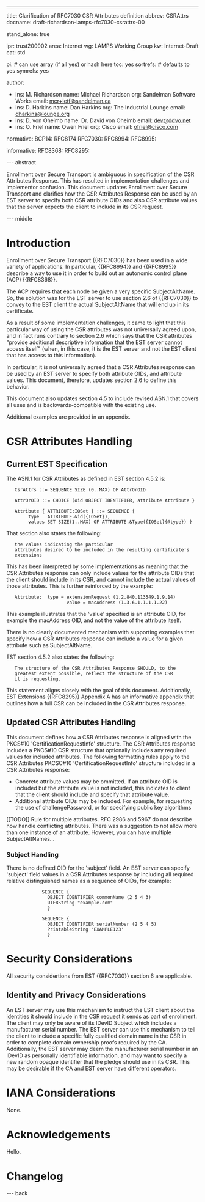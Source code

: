 ---
title: Clarification of RFC7030 CSR Attributes definition
abbrev: CSRAttrs
docname: draft-richardson-lamps-rfc7030-csrattrs-00

stand_alone: true

ipr: trust200902
area: Internet
wg: LAMPS Working Group
kw: Internet-Draft
cat: std

pi:    # can use array (if all yes) or hash here
  toc: yes
  sortrefs:   # defaults to yes
  symrefs: yes

author:
- ins: M. Richardson
  name: Michael Richardson
  org: Sandelman Software Works
  email: mcr+ietf@sandelman.ca
- ins: D. Harkins
  name: Dan Harkins
  org: The Industrial Lounge
  email: dharkins@lounge.org
- ins: D. von Oheimb
  name: Dr. David von Oheimb
  email: dev@ddvo.net
- ins: O. Friel
  name: Owen Friel
  org: Cisco
  email: ofriel@cisco.com
  
normative:
  BCP14: RFC8174
  RFC7030:
  RFC8994:
  RFC8995:

informative:
  RFC8368:
  RFC8295:

--- abstract

Enrollment over Secure Transport is ambiguous in specification of the CSR Attributes Response.
This has resulted in implementation challenges and implementor confusion.
This document updates Enrollment over Secure Transport and clarifies how the CSR Attributes Response can be used by an EST server to specify both CSR attribute OIDs and also CSR attribute values that the server expects the client to include in its CSR request.

--- middle

# Introduction

Enrollment over Secure Transport {{RFC7030}} has been used in a wide variety of applications.
In particular, {{RFC8994}} and {{RFC8995}} describe a way to use it in order to build out an autonomic control plane (ACP) {{RFC8368}}.

The ACP requires that each node be given a very specific SubjectAltName. 
So, the solution was for the EST server to use section 2.6 of {{RFC7030}} to convey to the EST client the actual SubjectAltName that will end up in its certificate. 

As a result of some implementation challenges, it came to light that this particular way of using the CSR attributes was not universally agreed upon, and in fact runs contrary to section 2.6 which says that the CSR attributes "provide additional descriptive information that the EST server cannot access itself" (when, in this case, it is the EST server and not the EST client that has access to this information). 

In particular, it is not universally agreed that a CSR Attributes response can be used by an EST server to specify both attribute OIDs, and attribute values. This document, therefore, updates section 2.6 to define this behavior. 

This document also updates section 4.5 to include revised ASN.1 that covers all uses and is backwards-compatible with the existing use. 

Additional examples are provided in an appendix.

# CSR Attributes Handling

## Current EST Specification

The ASN.1 for CSR Attributes as defined in EST section 4.5.2 is:

~~~
   CsrAttrs ::= SEQUENCE SIZE (0..MAX) OF AttrOrOID

   AttrOrOID ::= CHOICE (oid OBJECT IDENTIFIER, attribute Attribute }

   Attribute { ATTRIBUTE:IOSet } ::= SEQUENCE {
        type   ATTRIBUTE.&id({IOSet}),
        values SET SIZE(1..MAX) OF ATTRIBUTE.&Type({IOSet}{@type}) }
~~~

That section also states the following:

~~~
   the values indicating the particular
   attributes desired to be included in the resulting certificate's
   extensions
~~~

This has been interpreted by some implementations as meaning that the CSR Attributes response can only include values for the attribute OIDs that the client should include in its CSR, and cannot include the actual values of those attributes.
This is further reinforced by the example:

~~~
   Attribute:  type = extensionRequest (1.2.840.113549.1.9.14)
                      value = macAddress (1.3.6.1.1.1.1.22)
~~~

This example illustrates that the 'value' specified is an attribute OID, for example the macAddress OID, and not the value of the attribute itself. 

There is no clearly documented mechanism with supporting examples that specify how a CSR Attributes response can include a value for a given attribute such as SubjectAltName.

EST section 4.5.2 also states the following:

~~~
   The structure of the CSR Attributes Response SHOULD, to the
   greatest extent possible, reflect the structure of the CSR
   it is requesting.
~~~

This statement aligns closely with the goal of this document.
Additionally, EST Extensions {{RFC8295}} Appendix A has an informative appendix that outlines how a full CSR can be included in the CSR Attributes response.

## Updated CSR Attributes Handling

This document defines how a CSR Attributes response is aligned with the PKCS#10 'CertificationRequestInfo' structure. The CSR Attributes response includes a PKCS#10 CSR structure that optionally includes any required values for included attributes. The following formatting rules apply to the CSR Attributes PKCSC#10 'CertificationRequestInfo' structure included in a CSR Attributes response:

- Concrete attribute values may be ommitted. If an attribute OID is included but the attribute value is not included, this indicates to client that the client should include and specify that attribute value.
- Additional attribute OIDs may be included. For example, for requesting the use of challengePassword, or for specifying public key algorithms

[[TODO]] Rule for multiple attributes.
RFC 2986 and 5967 do not describe how handle conflicting attributes.
There was a suggestion to not allow more than one instance of an attribute.
However, you can have multiple SubjectAltNames...

### Subject Handling

There is no defined OID for the 'subject' field. An EST server can specify 'subject' field values in a CSR Attributes response by including all required relative distinguished names as a sequence of OIDs, for example:

~~~
             SEQUENCE {
               OBJECT IDENTIFIER commonName (2 5 4 3)
               UTF8String "example.com"
               }
 
             SEQUENCE {
               OBJECT IDENTIFIER serialNumber (2 5 4 5)
               PrintableString "EXAMPLE123'
               }

~~~

# Security Considerations

All security considertions from EST {{RFC7030}} section 6 are applicable.

## Identity and Privacy Considerations

An EST server may use this mechanism to instruct the EST client about the identities it should include in the CSR request it sends as part of enrollment.
The client may only be aware of its IDevID Subject which includes a manufacturer serial number.
The EST server can use this mechanism to tell the client to include a specific fully qualified domain name in the CSR in order to complete domain ownership proofs required by the CA.
Additionally, the EST server may deem the manufacturer serial number in an IDevID as personally identifiable information, and may want to specify a new random opaque identifier that the pledge should use in its CSR.
This may be desirable if the CA and EST server have different operators.

# IANA Considerations

None.

# Acknowledgements

Hello.

# Changelog


--- back

